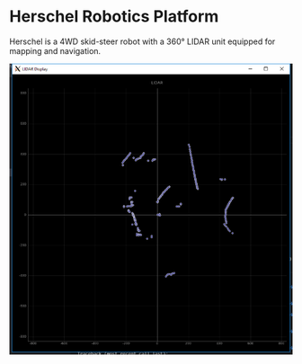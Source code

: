 # Herschel Robotics Platform

Herschel is a 4WD skid-steer robot with a 360° LIDAR unit equipped for mapping and navigation.

![Realtime LIDAR plotting tool](pics/lidar_plot.png)